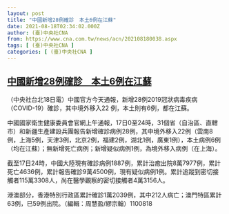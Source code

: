```yaml
---
layout: post
title: "中國新增28例確診　本土6例在江蘇"
date: 2021-08-18T02:34:02.000Z
author: (臺)中央社CNA
from: https://www.cna.com.tw/news/acn/202108180038.aspx
tags: [ (臺)中央社CNA ]
categories: [ (臺)中央社CNA ]
---
```

<!--1629254042000-->
[中國新增28例確診　本土6例在江蘇](https://www.cna.com.tw/news/acn/202108180038.aspx)
------

<div>
<div></div><div class="paragraph"><p>（中央社台北18日電）中國官方今天通報，新增28例2019冠狀病毒疾病（COVID-19）確診，其中境外移入22 例，本土則有6例，都在江蘇。</p><p>中國國家衛生健康委員會官網上午通報，17日0至24時，31個省（自治區、直轄市）和新疆生產建設兵團報告新增確診病例28例，其中境外移入22例（雲南8例，上海5例，天津3例，北京2例，福建2例，湖北1例，廣東1例），本土病例6例（均在江蘇）；無新增死亡病例；新增疑似病例1例，為境外移入病例（在上海）。</p><p>截至17日24時，中國大陸現有確診病例1887例，累計治癒出院8萬7977例，累計死亡4636例，累計報告確診9萬4500例，現有疑似病例1例。累計追蹤到密切接觸者115萬3308人，尚在醫學觀察的密切接觸者4萬3156人。</p><p>港澳部分，香港特別行政區累計確診1萬2039例，其中212人病亡；澳門特區累計63例，已59例出院。（編輯：周慧盈/繆宗翰）1100818</p></div>
</div>

